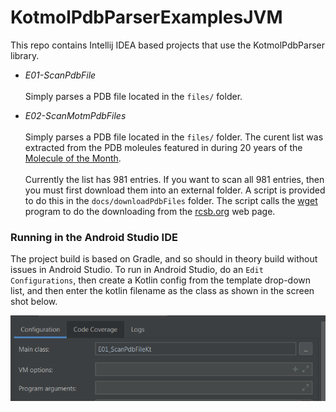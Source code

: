 # KotmolPdbParserExamplesJVM


This repo contains Intellij IDEA based 
projects that use the KotmolPdbParser 
library.

- _E01-ScanPdbFile_<br><br>
    Simply parses a PDB file located in the `files/` folder.

- _E02-ScanMotmPdbFiles_<br><br>
    Simply parses a PDB file located in the `files/` folder.
The curent list was extracted from the PDB moleules featured
in during 20 years of the [Molecule of the Month][1]. <br><br>
Currently the list has 981 entries.
If you want to scan all 981 entries, then you must first 
download them into an external folder.   A script is 
provided to do this in the `docs/downloadPdbFiles` folder.
The script calls the [wget][2] program to do the downloading
from the [rcsb.org][3] web page.

### Running in the Android Studio IDE

The project build is based on Gradle, and 
so should in theory build without issues
in Android Studio.   To run
in Android Studio, do an `Edit Configurations`,
then create a Kotlin config from the template drop-down
list, and then enter the kotlin filename
as the class as shown in the screen shot below.


![Building Screenshot](docs/Screenshot-BuildConfig.PNG)






[1]:https://pdb101.rcsb.org/
[2]:https://www.gnu.org/software/wget/
[3]:https://rcsb.org

